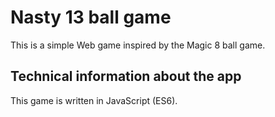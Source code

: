 # Nasty 13 ball game
This is a simple Web game inspired by the Magic 8 ball game.

## Technical information about the app
This game is written in JavaScript (ES6).